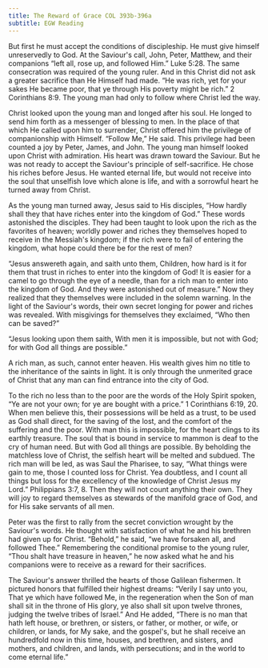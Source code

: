 ```yaml
---
title: The Reward of Grace COL 393b-396a
subtitle: EGW Reading
---
```


But first he must accept the conditions of discipleship. He must give himself unreservedly to God. At the Saviour's call, John, Peter, Matthew, and their companions “left all, rose up, and followed Him.” Luke 5:28. The same consecration was required of the young ruler. And in this Christ did not ask a greater sacrifice than He Himself had made. “He was rich, yet for your sakes He became poor, that ye through His poverty might be rich.” 2 Corinthians 8:9. The young man had only to follow where Christ led the way.

Christ looked upon the young man and longed after his soul. He longed to send him forth as a messenger of blessing to men. In the place of that which He called upon him to surrender, Christ offered him the privilege of companionship with Himself. “Follow Me,” He said. This privilege had been counted a joy by Peter, James, and John. The young man himself looked upon Christ with admiration. His heart was drawn toward the Saviour. But he was not ready to accept the Saviour's principle of self-sacrifice. He chose his riches before Jesus. He wanted eternal life, but would not receive into the soul that unselfish love which alone is life, and with a sorrowful heart he turned away from Christ.

As the young man turned away, Jesus said to His disciples, “How hardly shall they that have riches enter into the kingdom of God.” These words astonished the disciples. They had been taught to look upon the rich as the favorites of heaven; worldly power and riches they themselves hoped to receive in the Messiah's kingdom; if the rich were to fail of entering the kingdom, what hope could there be for the rest of men?

“Jesus answereth again, and saith unto them, Children, how hard is it for them that trust in riches to enter into the kingdom of God! It is easier for a camel to go through the eye of a needle, than for a rich man to enter into the kingdom of God. And they were astonished out of measure.” Now they realized that they themselves were included in the solemn warning. In the light of the Saviour's words, their own secret longing for power and riches was revealed. With misgivings for themselves they exclaimed, “Who then can be saved?”

“Jesus looking upon them saith, With men it is impossible, but not with God; for with God all things are possible.”

A rich man, as such, cannot enter heaven. His wealth gives him no title to the inheritance of the saints in light. It is only through the unmerited grace of Christ that any man can find entrance into the city of God.

To the rich no less than to the poor are the words of the Holy Spirit spoken, “Ye are not your own; for ye are bought with a price.” 1 Corinthians 6:19, 20. When men believe this, their possessions will be held as a trust, to be used as God shall direct, for the saving of the lost, and the comfort of the suffering and the poor. With man this is impossible, for the heart clings to its earthly treasure. The soul that is bound in service to mammon is deaf to the cry of human need. But with God all things are possible. By beholding the matchless love of Christ, the selfish heart will be melted and subdued. The rich man will be led, as was Saul the Pharisee, to say, “What things were gain to me, those I counted loss for Christ. Yea doubtless, and I count all things but loss for the excellency of the knowledge of Christ Jesus my Lord.” Philippians 3:7, 8. Then they will not count anything their own. They will joy to regard themselves as stewards of the manifold grace of God, and for His sake servants of all men.

Peter was the first to rally from the secret conviction wrought by the Saviour's words. He thought with satisfaction of what he and his brethren had given up for Christ. “Behold,” he said, “we have forsaken all, and followed Thee.” Remembering the conditional promise to the young ruler, “Thou shalt have treasure in heaven,” he now asked what he and his companions were to receive as a reward for their sacrifices.

The Saviour's answer thrilled the hearts of those Galilean fishermen. It pictured honors that fulfilled their highest dreams: “Verily I say unto you, That ye which have followed Me, in the regeneration when the Son of man shall sit in the throne of His glory, ye also shall sit upon twelve thrones, judging the twelve tribes of Israel.” And He added, “There is no man that hath left house, or brethren, or sisters, or father, or mother, or wife, or children, or lands, for My sake, and the gospel's, but he shall receive an hundredfold now in this time, houses, and brethren, and sisters, and mothers, and children, and lands, with persecutions; and in the world to come eternal life.”